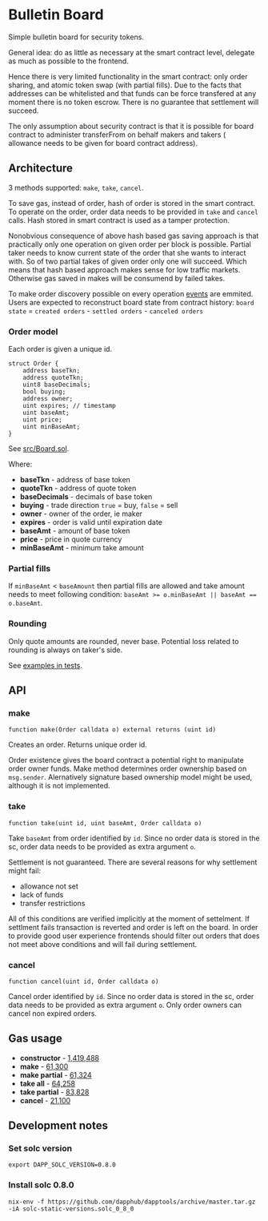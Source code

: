 # Bulletin Board

Simple bulletin board for security tokens.

General idea: do as little as necessary at the smart contract level, delegate as much as possible to the frontend.

Hence there is very limited functionality in the smart contract: only order sharing, and atomic token swap (with partial fills). Due to the facts that addresses can be whitelisted and that funds can be force transfered at any moment there is no token escrow. There is no guarantee that settlement will succeed.

The only assumption about security contract is that it is possible for board contract to administer transferFrom on behalf makers and takers ( allowance needs to be given for board contract address).

## Architecture

3 methods supported: `make`, `take`, `cancel`.

To save gas, instead of order, hash of order is stored in the smart contract. To operate on the order, order data needs to be provided in `take` and `cancel` calls. Hash stored in smart contract is used as a tamper protection.

Nonobvious consequence of above hash based gas saving approach is that practically only one operation on given order per block is possible. Partial taker needs to know current state of the order that she wants to interact with. So of two partial takes of given order only one will succeed. Which means that hash based approach makes sense for low traffic markets. Otherwise gas saved in makes will be consumend by failed takes.

To make order discovery possible on every operation [events](./src/Board.sol#L22) are emmited. Users are expected to reconstruct board state from contract history:
`board state` = `created orders` - `settled orders` - `canceled orders`

### Order model
Each order is given a unique id.

```
struct Order {
    address baseTkn;
    address quoteTkn;
    uint8 baseDecimals;
    bool buying;
    address owner;
    uint expires; // timestamp
    uint baseAmt;
    uint price;
    uint minBaseAmt;
}
```
See [src/Board.sol](src/Board.sol#L9).

Where:
- **baseTkn** - address of base token
- **quoteTkn** - address of quote token
- **baseDecimals** - decimals of base token
- **buying** - trade direction `true` = buy, `false` = sell
- **owner** - owner of the order, ie maker
- **expires** - order is valid until expiration date
- **baseAmt** - amount of base token
- **price** - price in quote currency
- **minBaseAmt** - minimum take amount

### Partial fills
If `minBaseAmt` < `baseAmount` then partial fills are allowed and take amount needs to meet following condition: `baseAmt >= o.minBaseAmt || baseAmt == o.baseAmt`.

### Rounding
Only quote amounts are rounded, never base. Potential loss related to rounding is always on taker's side.

See [examples in tests](./src/Board.t.sol#L312).

## API

### make
`function make(Order calldata o) external returns (uint id)`

Creates an order. Returns unique order id.

Order existence gives the board contract a potential right to manipulate order owner funds. Make method determines order ownership based on `msg.sender`. Alernatively signature based ownership model might be used, although it is not implemented.

### take
`function take(uint id, uint baseAmt, Order calldata o)`

Take `baseAmt` from order identified by `id`. Since no order data is stored in the sc, order data needs to be provided as extra argument `o`.

Settlement is not guaranteed. There are several reasons for why settlement might fail:
- allowance not set
- lack of funds
- transfer restrictions

All of this conditions are verified implicitly at the moment of settelment. If settlment fails transaction is reverted and order is left on the board. In order to provide good user experience frontends should filter out orders that does not meet above conditions and will fail during settlement.


### cancel
`function cancel(uint id, Order calldata o)`

Cancel order identified by `id`. Since no order data is stored in the sc, order data needs to be provided as extra argument `o`. Only order owners can cancel non expired orders.

## Gas usage
- **constructor** - [1,419,488](https://kovan.etherscan.io/tx/0xc4e6d2b251526343fc6c1ddb76d5c68e98075d5e33fd447ae3983b43ea0a0829)
- **make** - [61,300](https://kovan.etherscan.io/tx/0x5cdfe5c28906d098225d10d83edd407996374f562c079d39329b68bda2d67f1c)
- **make partial** - [61,324](https://kovan.etherscan.io/tx/0xfeb2953109dc685cdeee661484d91975eaaa31939da783837b44a9b866bf5632)
- **take all** - [64,258](https://kovan.etherscan.io/tx/0xd17dd9cf19e32365d424dc119e4a0f39f325eb726a9f9f3ec57354b829c0cea2)
- **take partial** - [83,828](https://kovan.etherscan.io/tx/0xa6ff121bfafc0b0d8485e88cac5f2ac019d3a9a45c80da709f557bb6e3b949fe)
- **cancel** - [21,100](https://kovan.etherscan.io/tx/0xd5102025fee9455c5491f069c841b7ea20c5ff7340e9b35b69a5b9318af5f2a7)

## Development notes
### Set solc version
```
export DAPP_SOLC_VERSION=0.8.0
```

### Install solc 0.8.0
```
nix-env -f https://github.com/dapphub/dapptools/archive/master.tar.gz -iA solc-static-versions.solc_0_8_0
```
